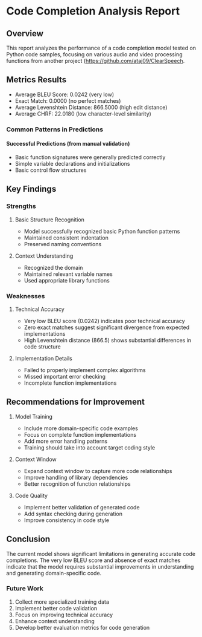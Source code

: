 # Code Completion Analysis Report

## Overview
This report analyzes the performance of a code completion model tested on Python code samples, 
focusing on various audio and video processing functions from another project (https://github.com/ataj09/ClearSpeech.

## Metrics Results
- Average BLEU Score: 0.0242 (very low)
- Exact Match: 0.0000 (no perfect matches) 
- Average Levenshtein Distance: 866.5000 (high edit distance)
- Average CHRF: 22.0180 (low character-level similarity)

### Common Patterns in Predictions

#### Successful Predictions (from manual validation)
- Basic function signatures were generally predicted correctly
- Simple variable declarations and initializations
- Basic control flow structures

## Key Findings

### Strengths
1. Basic Structure Recognition
   - Model successfully recognized basic Python function patterns
   - Maintained consistent indentation
   - Preserved naming conventions

2. Context Understanding
   - Recognized the domain 
   - Maintained relevant variable names
   - Used appropriate library functions

### Weaknesses
1. Technical Accuracy
   - Very low BLEU score (0.0242) indicates poor technical accuracy
   - Zero exact matches suggest significant divergence from expected implementations
   - High Levenshtein distance (866.5) shows substantial differences in code structure

2. Implementation Details
   - Failed to properly implement complex algorithms
   - Missed important error checking
   - Incomplete function implementations

## Recommendations for Improvement

1. Model Training
   - Include more domain-specific code examples
   - Focus on complete function implementations
   - Add more error handling patterns
   - Training should take into account target coding style

2. Context Window
   - Expand context window to capture more code relationships
   - Improve handling of library dependencies
   - Better recognition of function relationships

3. Code Quality
   - Implement better validation of generated code
   - Add syntax checking during generation
   - Improve consistency in code style

## Conclusion
The current model shows significant limitations in generating accurate code completions. 
The very low BLEU score and absence of exact matches indicate that the model requires substantial improvements in 
understanding and generating domain-specific code.

### Future Work
1. Collect more specialized training data
2. Implement better code validation
3. Focus on improving technical accuracy
4. Enhance context understanding
5. Develop better evaluation metrics for code generation